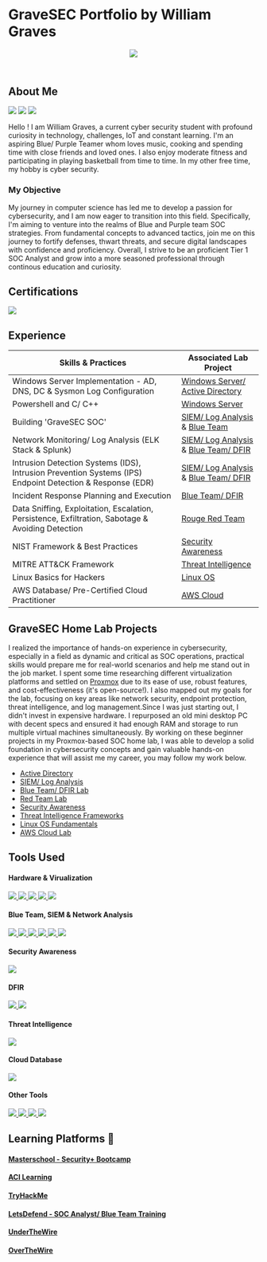 # GraveSEC Portfolio by William Graves

<header id="header"
  <div>
    <img src="https://github.com/GraveSEC-github/GraveSEC-github/assets/168868092/12d18113-ab80-4aba-891a-703951ddaeaf" />
  </div>
</header>

## About Me

<a href="https://www.linkedin.com/in/williamgraves-gravesec"><img src="https://img.shields.io/badge/-LinkedIn-0072b1?&style=for-the-badge&logo=linkedin&logoColor=white" /></a>
<a href="https://twitter.com/WilliamGra38391/"><img src="https://img.shields.io/badge/-X-333333?style=for-the-badge&logo=twitter&logoColor=white" /></a>
<a href="https://www.instagram.com/therealdotwill/"><img src="https://img.shields.io/badge/-Instagram-E4405F?style=for-the-badge&logo=instagram&logoColor=white&labelColor=purple" /></a>

Hello ! I am William Graves, a current cyber security student with profound curiosity in technology, challenges, IoT and constant learning. I'm an aspiring Blue/ Purple Teamer whom loves music, cooking and spending time with close friends and loved ones. I also enjoy moderate fitness and participating in playing basketball from time to time. In my other free time, my hobby is cyber security.

### My Objective

My journey in computer science has led me to develop a passion for cybersecurity, and I am now eager to transition into this field. Specifically, I'm aiming to  venture into the realms of Blue and Purple team SOC strategies. From fundamental concepts to advanced tactics, join me on this journey to fortify defenses, thwart threats, and secure digital landscapes with confidence and proficiency. Overall, I strive to be an proficient Tier 1 SOC Analyst and grow into a more seasoned professional through continous education and curiosity.

## Certifications
<div>
<img src="https://img.shields.io/badge/-Security%2B-FF0000?&style=for-the-badge&logo=CompTIA&logoColor=white&labelColor=black" />
</div>
  
## Experience

| Skills & Practices                 | Associated Lab Project         |
|-----------------------------------------------|----------------------------|
| Windows Server Implementation - AD, DNS, DC & Sysmon Log Configuration |<a href="https://github.com/GraveSEC-github/Active-Directory-Lab/blob/main/README.md">Windows Server/ Active Directory</a>|
| Powershell and C/ C++| <a href="https://github.com/GraveSEC-github/Active-Directory-Lab/blob/main/README.md">Windows Server</a>|
| Building 'GraveSEC SOC' | <a href="https://github.com/GraveSEC-github/SIEM-Lab/blob/main/README.md">SIEM/ Log Analysis</a> & <a href="https://github.com/GraveSEC-github/Blue-Team-and-DFIR/blob/main/README.md">Blue Team</a>|
| Network Monitoring/ Log Analysis (ELK Stack & Splunk)| <a href="https://github.com/GraveSEC-github/SIEM-Lab/blob/main/README.md">SIEM/ Log Analysis</a> & <a href="https://github.com/GraveSEC-github/Blue-Team-and-DFIR/blob/main/README.md">Blue Team/ DFIR</a>|
| Intrusion Detection Systems (IDS), Intrusion Prevention Systems (IPS) Endpoint Detection & Response (EDR)  | <a href="https://github.com/GraveSEC-github/SIEM-Lab/blob/main/README.md">SIEM/ Log Analysis</a> & <a href="https://github.com/GraveSEC-github/Blue-Team-and-DFIR/blob/main/README.md">Blue Team/ DFIR</a>|
| Incident Response Planning and Execution  | <a href="https://github.com/GraveSEC-github/Blue-Team-and-DFIR/blob/main/README.md">Blue Team/ DFIR</a>|
| Data Sniffing, Exploitation, Escalation, Persistence, Exfiltration, Sabotage & Avoiding Detection  | <a href="https://github.com/GraveSEC-github/Rouge-Red-Team/blob/main/README.md">Rouge Red Team</a>|
| NIST Framework & Best Practices| <a href="https://github.com/GraveSEC-github/Security-Awareness/blob/main/README.md">Security Awareness</a>|
| MITRE ATT&CK Framework | <a href="https://github.com/GraveSEC-github/Threat-Intelligence-Frameworks/blob/main/README.md">Threat Intelligence</a>|
| Linux Basics for Hackers  | <a href="https://github.com/GraveSEC-github/Linux-OS/blob/main/README.md">Linux OS</a>|
| AWS Database/ Pre-Certified Cloud Practitioner | <a href="https://github.com/GraveSEC-github/AWS-Cloud/blob/main/README.md">AWS Cloud</a>|

## GraveSEC Home Lab Projects

I realized the importance of hands-on experience in cybersecurity, especially in a field as dynamic and critical as SOC operations, practical skills would prepare me for real-world scenarios and help me stand out in the job market. I spent some time researching different virtualization platforms and settled on <a href="https://www.proxmox.com/en/proxmox-virtual-environment/overview">Proxmox</a> due to its ease of use, robust features, and cost-effectiveness (it's open-source!). I also mapped out my goals for the lab, focusing on key areas like network security, endpoint protection, threat intelligence, and log management.Since I was just starting out, I didn't invest in expensive hardware. I repurposed an old mini desktop PC with decent specs and ensured it had enough RAM and storage to run multiple virtual machines simultaneously. By working on these beginner projects in my Proxmox-based SOC home lab, I was able to develop a solid foundation in cybersecurity concepts and gain valuable hands-on experience that will assist me my career, you may follow my work below.

- <a href="https://github.com/GraveSEC-github/Active-Directory-Lab/blob/main/README.md">Active Directory</a>
- <a href="https://github.com/GraveSEC-github/SIEM-and-Log-Analysis/blob/main/README.md">SIEM/ Log Analysis</a>
- <a href="https://github.com/GraveSEC-github/Blue-Team-and-DFIR/blob/main/README.md">Blue Team/ DFIR Lab</a>
- <a href="https://github.com/GraveSEC-github/Rouge-Red-Team/blob/main/README.md">Red Team Lab</a>
- <a href="https://github.com/GraveSEC-github/Security-Awareness/blob/main/README.md">Security Awareness</a>
- <a href="https://github.com/GraveSEC-github/Threat-Intelligence-Frameworks/blob/main/README.md">Threat Intelligence Frameworks</a>
- <a href="https://github.com/GraveSEC-github/Linux-OS/blob/main/README.md">Linux OS Fundamentals</a>
- <a href="https://github.com/GraveSEC-github/AWS-Cloud/blob/main/README.md">AWS Cloud Lab</a>

## Tools Used

#### Hardware & Virualization
<div>
  <a href="https://www.mrmemory.co.uk/memory-ram-upgrades/hp/prodesk/600-g2-mini" target="_blank">
    <img src="https://img.shields.io/badge/-hp_g2_mini-1679A7?&style=for-the-badge&logo=HP&logoColor=white" />
</a>
  <a href="https://www.proxmox.com/en/proxmox-virtual-environment/overview" target="_blank">
    <img src="https://img.shields.io/badge/-Proxmox-FF9933?&style=for-the-badge&logo=Proxmox&logoColor=orange&labelColor=black" />
</a>
  <a href="https://opnsense.org/about/about-opnsense/" target="_blank">
    <img src="https://img.shields.io/badge/-OpnSense-848484?&style=for-the-badge&logo=OpnSense&logoColor=white" />
</a>
  <a href="https://lucky-salto-c8e.notion.site/Linux-Operating-System-cae01ce27c4d4088bf2c6258bd991cc1?pvs=4/" target="_blank">
  <img src="https://img.shields.io/badge/-Linux-000000?&style=for-the-badge&logo=Linux&logoColor=white" />
  </a>
   <a href="https://www.microsoft.com/en-us/windows" target="_blank">
  <img src="https://img.shields.io/badge/-Windows-0078D6?&style=for-the-badge&logo=Windows&logoColor=white" />
   </a>
</div>

#### Blue Team, SIEM & Network Analysis 
<div>
    <a href="https://learn.microsoft.com/en-us/windows-server/identity/ad-ds/get-started/virtual-dc/active-directory-domain-services-overview/" target="_blank">
      <img src="https://img.shields.io/badge/-Microsoft_Active_Directory-0078D4?style=for-the-badge&logo=Microsoft&logoColor=white" />
    </a>
    <a href="https://www.splunk.com/" target="_blank">
      <img src="https://img.shields.io/badge/-Splunk-000000?&style=for-the-badge&logo=Splunk&logoColor=white&labelColor=hotpink" />
    </a>
  <a href="https://www.elastic.co/elastic-stack/" target="_blank">
    <img src="https://img.shields.io/badge/-Elastic Stack-008080?&style=for-the-badge&logo=Elastic&logoColor=blue&labelColor=yellow" />
  </a>
  <a href="https://www.wireshark.org/" target="_blank">
    <img src="https://img.shields.io/badge/-Wireshark-0074D9?&style=for-the-badge&logo=Wireshark&logoColor=white" />
</a>
  <a href="https://zeek.org/" target="_blank">
    <img src="https://img.shields.io/badge/-Zeek-B57EDC?&style=for-the-badge&logo=Zeek&logoColor=white" />
</a>
  <a href="https://suricata.io/" target="_blank">
    <img src="https://img.shields.io/badge/-Suricata-FF4500?&style=for-the-badge&logo=Suricata&logoColor=white" />
</a>
</div>

 #### Security Awareness
 <div>
 <a href="https://nvlpubs.nist.gov/nistpubs/CSWP/NIST.CSWP.29.pdf" target="_blank">
    <img src="https://img.shields.io/badge/-NIST_Framework-1679A7?&style=for-the-badge&logo=NIST&logoColor=white" />
</a>
</div>

  #### DFIR
  <div>
  <a href="https://www.microsoft.com/en-us/security/business/microsoft-defender-for-business-and-individuals-free-trial/" target="_blank">
    <img src="https://img.shields.io/badge/-Microsoft_Defender_for_Endpoint-0078D4?&style=for-the-badge&logo=Microsoft&logoColor=white" />
  </a>
   <a href="https://www.rapid7.com/products/velociraptor/" target="_blank">
    <img src="https://img.shields.io/badge/-Velociraptor-006400?&style=for-the-badge&logo=Rapid7&logoColor=white" />
</a>
</div>

#### Threat Intelligence
<div>
  <a href="https://attack.mitre.org/" target="_blank">
    <img src="https://img.shields.io/badge/-MITRE_ATT&CK-FB4D4D?&style=for-the-badge&logo=MITRE&logoColor=white" />
</a>
</div>

#### Cloud Database
<div>
  <a href="https://aws.amazon.com/about-aws/whats-new/2017/11/free-aws-digital-training-and-new-cloud-practitioner-certification/" target="_blank">
    <img src="https://img.shields.io/badge/-Amazon Web Services-FF9900?&style=for-the-badge&logo=Amazon%20AWS&logoColor=white&labelColor=black" />
  </a>
</div>

 #### Other Tools
 <div>
   <a href="https://nmap.org/" target="_blank">
    <img src="https://img.shields.io/badge/-Nmap-800080?&style=for-the-badge&logo=Nmap&logoColor=white" />
</a>
   <a href="https://www.metasploit.com/" target="_blank">
    <img src="https://img.shields.io/badge/-Metasploit-1679A7?&style=for-the-badge&logo=Metasploit&logoColor=white" />
</a>
   <a href="https://www.exploit-db.com/about-exploit-db" target="_blank">
    <img src="https://img.shields.io/badge/-Exploit_Database-00008B?&style=for-the-badge&logo=Exploit-Database&logoColor=white" />
</a>
 <a href="https://www.virustotal.com/gui/home/upload" target="_blank">
    <img src="https://img.shields.io/badge/-Virus_Total-0074D9?&style=for-the-badge&logo=VirusTotal&logoColor=white" />
</a>
</div>

## Learning Platforms 🚀

#### <a href="https://www.masterschool.com/about-us/">Masterschool - Security+ Bootcamp</a>
#### <a href="https://www.acilearning.com/login//">ACI Learning</a>
#### <a href="https://tryhackme.com/r/about/">TryHackMe</a>
#### <a href="https://overthewire.org/wargames/">LetsDefend - SOC Analyst/ Blue Team Training</a>
#### <a href="https://medium.com/@lukegearty/powershell-training-continued-under-the-wire-century-walkthrough-930e40fc5b83">UnderTheWire</a>
#### <a href="https://overthewire.org/wargames/">OverTheWire</a>


